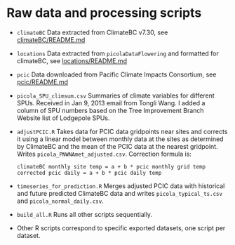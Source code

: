 # Raw data and processing scripts

- `climateBC` Data extracted from ClimateBC v7.30, see
  [climateBC/README.md](climateBC/README.md)

- `locations` Data extracted from `picolaDataFlowering` and formatted for
  climateBC, see [locations/README.md](locations/README.md)

- `pcic` Data downloaded from Pacific Climate Impacts Consortium, see
  [pcic/README.md](pcic/README.md)

- `picola_SPU_climsum.csv` Summaries of climate variables for different SPUs.
  Received in Jan 9, 2013 email from Tongli Wang. I added a column of SPU
  numbers based on the Tree Improvement Branch Website list of Lodgepole SPUs.

- `adjustPCIC.R` Takes data for PCIC data gridpoints near sites and corrects it
  using a linear model between monthly data at the sites as determined by
  ClimateBC and the mean of the PCIC data at the nearest gridpoint. Writes
  `picola_PNWNAmet_adjusted.csv`. Correction formula is:
    ``` 
    climateBC monthly site temp = a + b * pcic monthly grid temp
    corrected pcic daily = a + b * pcic daily temp
    ```

- `timeseries_for_prediction.R` Merges adjusted PCIC data with historical and
  future predicted ClimateBC data and writes `picola_typical_ts.csv` and
  `picola_normal_daily.csv`.

- `build_all.R` Runs all other scripts sequentially.

- Other R scripts correspond to specific exported datasets, one script per
  dataset.